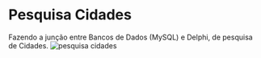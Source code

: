 # Pesquisa Cidades 
Fazendo a junção entre Bancos de Dados (MySQL) e Delphi, de pesquisa de Cidades.
![pesquisa cidades](https://user-images.githubusercontent.com/99850507/186324393-53d558a3-bef3-46a8-91c5-a5ba12e523fc.gif)

